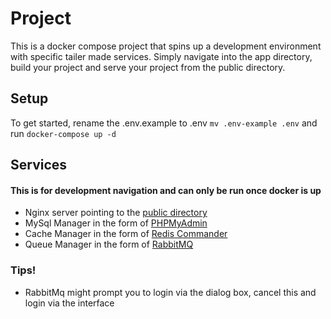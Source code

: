 # Project
This is a docker compose project that spins up a development environment with specific tailer made services.
Simply navigate into the app directory, build your project and serve your project from the public directory. 

## Setup
To get started, rename the .env.example to .env `mv .env-example .env` and run `docker-compose up -d`

## Services
#### This is for development navigation and can only be run once docker is up
* Nginx server pointing to the [public directory](http://0.0.0.0:8000)
* MySql Manager in the form of [PHPMyAdmin](http://0.0.0.0:8081)
* Cache Manager in the form of [Redis Commander](http://0.0.0.0:8082)
* Queue Manager in the form of [RabbitMQ](http://0.0.0.0:8083)

### Tips!
* RabbitMq might prompt you to login via the dialog box, cancel this and login via the interface
